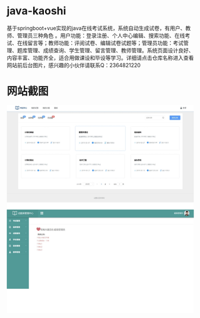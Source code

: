 # java-kaoshi
基于springboot+vue实现的java在线考试系统，系统自动生成试卷，有用户、教师、管理员三种角色 。用户功能：登录注册、个人中心编辑、搜索功能、在线考试、在线留言等；教师功能：评阅试卷、编辑试卷试题等；管理员功能：考试管理、题库管理、成绩查询、学生管理、留言管理、教师管理。系统页面设计良好、内容丰富、功能齐全，适合用做课设和毕设等学习。详细请点击仓库名称进入查看网站前后台图片，感兴趣的小伙伴请联系Q：2364821220
# 网站截图
![image](https://github.com/hzl0898/java-kaoshi/blob/main/用户首页.png)
![image](https://github.com/hzl0898/java-kaoshi/blob/main/管理员页面.png)
